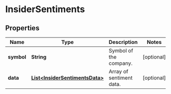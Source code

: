 # InsiderSentiments

## Properties

 Name       | Type                                                              | Description              | Notes      
------------|-------------------------------------------------------------------|--------------------------|------------
 **symbol** | **String**                                                        | Symbol of the company.   | [optional] 
 **data**   | [**List&lt;InsiderSentimentsData&gt;**](InsiderSentimentsData.md) | Array of sentiment data. | [optional] 



